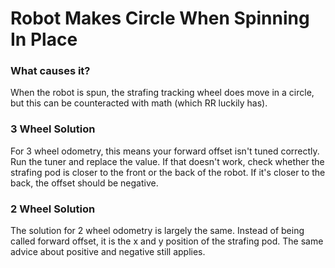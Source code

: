 # Robot Makes Circle When Spinning In Place

### What causes it?
When the robot is spun, the strafing tracking wheel does move in a circle, but this can be counteracted with math (which RR luckily has).

### 3 Wheel Solution
For 3 wheel odometry, this means your forward offset isn't tuned correctly. Run the tuner and replace the value. If that doesn't work, check whether the strafing pod is closer to the front or the back of the robot. If it's closer to the back, the offset should be negative.

### 2 Wheel Solution
The solution for 2 wheel odometry is largely the same. Instead of being called forward offset, it is the x and y position of the strafing pod. The same advice about positive and negative still applies.